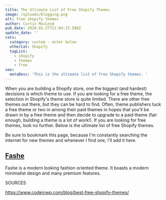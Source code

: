 ```yaml
---
title: The Ultimate List of Free Shopify Themes
image: /uploads/blogging.png
alt: free shopify themes
author: Curtis MacLeod
pub_date: 2020-01-27T21:04:15.588Z
update_date: ''
cats:
  category: custom - enter below
  otherCat: Shopify
  tagList:
    - shopify
    - themes
    - free
seo:
  metaDesc: 'This is the ultimate list of free Shopify themes. '
---
```

When you are building a Shopify store, one the biggest (and hardest) decisions is which theme to use. If you are looking for a free theme, the selection in Shopify's theme store is quite limited. There are other free themes out there, but they can be hard to find. Often, theme publishers tuck a free theme or two in among their paid themes in hopes that you'll be drawn in by a free theme and then decide to upgrade to a paid theme (fair enough, building a theme is a lot of work!). If you are looking for free themes, look no further. Below is the ultimate list of free Shopify themes. 

Be sure to bookmark this page, because I'm constantly searching the internet for new themes and whenever I find one, I'll add it here.

## [Fashe](https://colorlib.com/wp/themes/fashe-free-shopify-ecommerce-theme/)

Fashe is a modern looking fashion oriented theme. It boasts a modern minimalist design and many premium features.

SOURCES

<https://www.codeinwp.com/blog/best-free-shopify-themes/>
